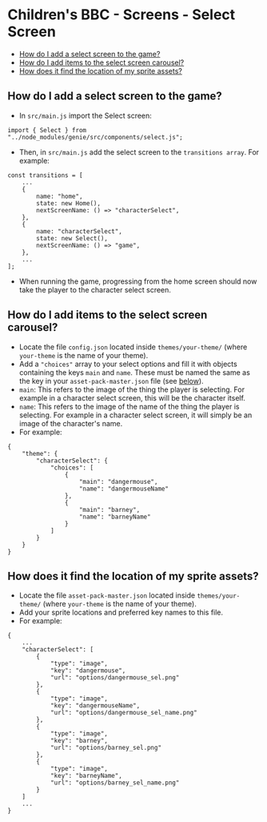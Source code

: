 # Children's BBC - Screens - Select Screen

* [How do I add a select screen to the game?](#how-do-i-add-a-select-screen-to-the-game)
* [How do I add items to the select screen carousel?](#how-do-i-add-items-to-the-select-screen-carousel)
* [How does it find the location of my sprite assets?](#how-does-it-find-the-location-of-my-sprite-assets)

## How do I add a select screen to the game?
- In `src/main.js` import the Select screen:
```
import { Select } from "../node_modules/genie/src/components/select.js";
```

- Then, in `src/main.js` add the select screen to the `transitions array`.
  For example:
```
const transitions = [
    ...
    {
        name: "home",
        state: new Home(),
        nextScreenName: () => "characterSelect",
    },
    {
        name: "characterSelect",
        state: new Select(),
        nextScreenName: () => "game",
    },
    ...
];
```
- When running the game, progressing from the home screen should now take the player to the character select screen.


## How do I add items to the select screen carousel?
- Locate the file `config.json` located inside `themes/your-theme/` (where `your-theme` is the name of your theme).
- Add a `"choices"` array to your select options and fill it with objects containing the keys `main` and `name`. These must be named the same as the key in your `asset-pack-master.json` file (see [below](#how-does-it-find-the-location-of-my-sprite-assets)).
- `main`: This refers to the image of the thing the player is selecting. For example in a character select screen, this will be the character itself.
- `name`: This refers to the image of the name of the thing the player is selecting. For example in a character select screen, it will simply be an image of the character's name.
- For example:
```
{
    "theme": {
        "characterSelect": {
            "choices": [
                {
                    "main": "dangermouse",
                    "name": "dangermouseName"
                },
                {
                    "main": "barney",
                    "name": "barneyName"
                }
            ]
        }
    }
}
```

## How does it find the location of my sprite assets?

- Locate the file `asset-pack-master.json` located inside `themes/your-theme/` (where `your-theme` is the name of your theme).
- Add your sprite locations and preferred key names to this file.
- For example:
```
{
    ...
    "characterSelect": [
        {
            "type": "image",
            "key": "dangermouse",
            "url": "options/dangermouse_sel.png"
        },
        {
            "type": "image",
            "key": "dangermouseName",
            "url": "options/dangermouse_sel_name.png"
        },
        {
            "type": "image",
            "key": "barney",
            "url": "options/barney_sel.png"
        },
        {
            "type": "image",
            "key": "barneyName",
            "url": "options/barney_sel_name.png"
        }
    ]
    ...
}
```
